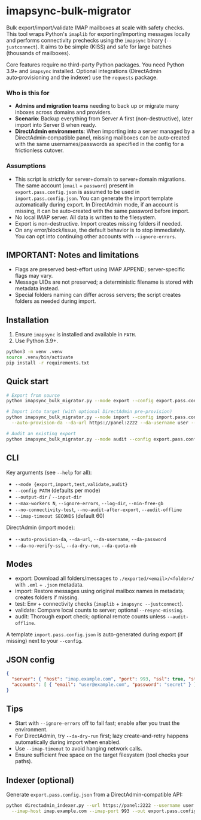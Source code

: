 # imapsync-bulk-migrator

Bulk export/import/validate IMAP mailboxes at scale with safety checks. This tool wraps Python's `imaplib` for exporting/importing messages locally and performs connectivity prechecks using the `imapsync` binary (`--justconnect`). It aims to be simple (KISS) and safe for large batches (thousands of mailboxes).

Core features require no third-party Python packages. You need Python 3.9+ and `imapsync` installed. Optional integrations (DirectAdmin auto‑provisioning and the indexer) use the `requests` package.

### Who is this for
- **Admins and migration teams** needing to back up or migrate many inboxes across domains and providers.
- **Scenario**: Backup everything from Server A first (non-destructive), later import into Server B when ready.
 - **DirectAdmin environments**: When importing into a server managed by a DirectAdmin‑compatible panel, missing mailboxes can be auto‑created with the same usernames/passwords as specified in the config for a frictionless cutover.

### Assumptions
- This script is strictly for server+domain to server+domain migrations. The same account (`email` + `password`) present in `export.pass.config.json` is assumed to be used in `import.pass.config.json`. You can generate the import template automatically during export. In DirectAdmin mode, if an account is missing, it can be auto‑created with the same password before import.
- No local IMAP server. All data is written to the filesystem.
- Export is non-destructive. Import creates missing folders if needed.
- On any error/block/issue, the default behavior is to stop immediately. You can opt into continuing other accounts with `--ignore-errors`.

## IMPORTANT: Notes and limitations

- Flags are preserved best-effort using IMAP APPEND; server-specific flags may vary.
- Message UIDs are not preserved; a deterministic filename is stored with metadata instead.
- Special folders naming can differ across servers; the script creates folders as needed during import.

## Installation

1) Ensure `imapsync` is installed and available in `PATH`.
2) Use Python 3.9+.

```bash
python3 -m venv .venv
source .venv/bin/activate
pip install -r requirements.txt
```

## Quick start

```bash
# Export from source
python imapsync_bulk_migrator.py --mode export --config export.pass.config.json

# Import into target (with optional DirectAdmin pre-provision)
python imapsync_bulk_migrator.py --mode import --config import.pass.config.json \
  --auto-provision-da --da-url https://panel:2222 --da-username user --da-password key

# Audit an existing export
python imapsync_bulk_migrator.py --mode audit --config export.pass.config.json --input-dir ./exported
```

## CLI

Key arguments (see `--help` for all):
- `--mode {export,import,test,validate,audit}`
- `--config PATH` (defaults per mode)
- `--output-dir` / `--input-dir`
- `--max-workers N`, `--ignore-errors`, `--log-dir`, `--min-free-gb`
- `--no-connectivity-test`, `--no-audit-after-export`, `--audit-offline`
- `--imap-timeout SECONDS` (default 60)

DirectAdmin (import mode):
- `--auto-provision-da`, `--da-url`, `--da-username`, `--da-password`
- `--da-no-verify-ssl`, `--da-dry-run`, `--da-quota-mb`

## Modes

- export: Download all folders/messages to `./exported/<email>/<folder>/` with `.eml` + `.json` metadata.
- import: Restore messages using original mailbox names in metadata; creates folders if missing.
- test: Env + connectivity checks (`imaplib` + `imapsync --justconnect`).
- validate: Compare local counts to server; optional `--resync-missing`.
- audit: Thorough export check; optional remote counts unless `--audit-offline`.

A template `import.pass.config.json` is auto-generated during export (if missing) next to your `--config`.

## JSON config

```json
{
  "server": { "host": "imap.example.com", "port": 993, "ssl": true, "starttls": false },
  "accounts": [ { "email": "user@example.com", "password": "secret" } ]
}
```

## Tips

- Start with `--ignore-errors` off to fail fast; enable after you trust the environment.
- For DirectAdmin, try `--da-dry-run` first; lazy create-and-retry happens automatically during import when enabled.
- Use `--imap-timeout` to avoid hanging network calls.
- Ensure sufficient free space on the target filesystem (tool checks your paths).

## Indexer (optional)

Generate `export.pass.config.json` from a DirectAdmin-compatible API:

```bash
python directadmin_indexer.py --url https://panel:2222 --username user --password key \
  --imap-host imap.example.com --imap-port 993 --out export.pass.config.json
```

